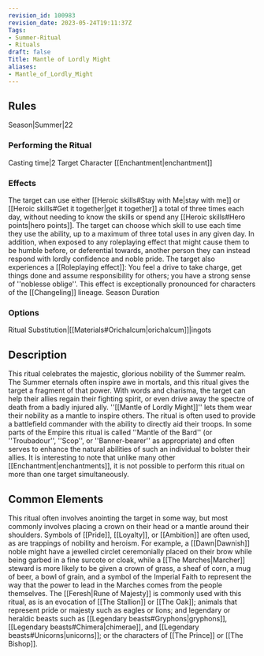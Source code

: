 ```yaml
---
revision_id: 100983
revision_date: 2023-05-24T19:11:37Z
Tags:
- Summer-Ritual
- Rituals
draft: false
Title: Mantle of Lordly Might
aliases:
- Mantle_of_Lordly_Might
---
```

## Rules
Season|Summer|22
### Performing the Ritual
Casting time|2 Target Character
[[Enchantment|enchantment]] 
### Effects
The target can use either [[Heroic skills#Stay with Me|stay with me]] or [[Heroic skills#Get it together|get it together]] a total of three times each day, without needing to know the skills or spend any [[Heroic skills#Hero points|hero points]]. The target can choose which skill to use each time they use the ability, up to a maximum of three total uses in any given day.
In addition, when exposed to any roleplaying effect that might cause them to be humble before, or deferential towards, another person they can instead respond with lordly confidence and noble pride. 
The target also experiences a [[Roleplaying effect]]: You feel a drive to take charge, get things done and assume responsibility for others; you have a strong sense of ''noblesse oblige''. This effect is exceptionally pronounced for characters of the [[Changeling]] lineage.
Season Duration
### Options
Ritual Substitution|[[Materials#Orichalcum|orichalcum]]|ingots
## Description
This ritual celebrates the majestic, glorious nobility of the Summer realm. The Summer eternals often inspire awe in mortals, and this ritual gives the target a fragment of that power. With words and charisma, the target can help their allies regain their fighting spirit, or even drive away the spectre of death from a badly injured ally. ''[[Mantle of Lordly Might]]'' lets them wear their nobility as a mantle to inspire others. The ritual is often used to provide a battlefield commander with the ability to directly aid their troops.
In some parts of the Empire this ritual is called ''Mantle of the Bard'' (or ''Troubadour'', ''Scop'', or ''Banner-bearer'' as appropriate) and often serves to enhance the natural abilities of such an individual to bolster their allies. It is interesting to note that unlike many other [[Enchantment|enchantments]], it is not possible to perform this ritual on more than one target simultaneously.
## Common Elements
This ritual often involves anointing the target in some way, but most commonly involves placing a crown on their head or a mantle around their shoulders. Symbols of [[Pride]], [[Loyalty]], or [[Ambition]] are often used, as are trappings of nobility and heroism. For example, a [[Dawn|Dawnish]] noble might have a jewelled circlet ceremonially placed on their brow while being garbed in a fine surcote or cloak, while a [[The Marches|Marcher]] steward is more likely to be given a crown of grass, a sheaf of corn, a mug of beer, a bowl of grain, and a symbol of the Imperial Faith to represent the way that the power to lead in the Marches comes from the people themselves. 
The [[Feresh|Rune of Majesty]] is commonly used with this ritual, as is an evocation of [[The Stallion]] or [[The Oak]]; animals that represent pride or majesty such as eagles or lions; and legendary or heraldic beasts such as [[Legendary beasts#Gryphons|gryphons]], [[Legendary beasts#Chimera|chimerae]], and [[Legendary beasts#Unicorns|unicorns]]; or the characters of [[The Prince]] or [[The Bishop]].